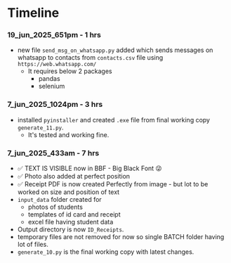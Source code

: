 # Timeline

### 19_jun_2025_651pm - 1 hrs
- new file `send_msg_on_whatsapp.py` added which sends messages on whatsapp to contacts from `contacts.csv` file using `https://web.whatsapp.com/`
    - It requires below 2 packages
        - pandas
        - selenium

### 7_jun_2025_1024pm - 3 hrs
- installed `pyinstaller` and created `.exe` file from final working copy `generate_11.py`.
    - It's tested and working fine.

### 7_jun_2025_433am - 7 hrs

- ✅ TEXT IS VISIBLE now in BBF - Big Black Font 😜
- ✅ Photo also added at perfect position
- ✅ Receipt PDF is now created Perfectly from image - but lot to be worked on size and position of text
-  `input_data` folder created for
    - photos of students
    - templates of id card and receipt
    - excel file having student data
- Output directory is now `ID_Receipts`.
- temporary files are not removed for now so single BATCH folder having lot of files.
- `generate_10.py` is the final working copy with latest changes.
